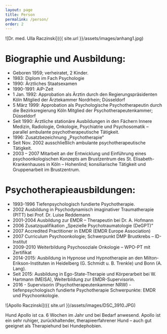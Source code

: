 ```yaml
---
layout: page
title: Person
permalink: /person/
order: 2
---
```


![Dr. med. Ulla Raczinski]({{ site.url }}/assets/images/anhang1.jpg)

# Biographie und Ausbildung:

 - Geboren 1959; verheiratet, 2 Kinder.
 - 1983: Diplom im Fach Psychologie
 - 1990: Ärztliches Staatsexamen
 - 1990-1991: AiP-Zeit
 - 1 Jan. 1992: Approbation als Ärztin durch den Regierungspräsidenten Köln Mitglied der Ärztekammer Nordrhein; Düsseldorf
 - 5 März 1999: Approbation als Psychologische Psychotherapeutin durch die Bezirksregierung Köln Mitglied der Psychotherapeutenkammer; Düsseldorf
 - Seit 1990: Ärztliche stationäre Ausbildungen in den Fächern Innere Medizin, Radiologie, Onkologie, Psychiatrie und Psychosomatik – parallel ambulante psychotherapeutische Tätigkeit.
 - 1996: Zusatzbezeichnung „Psychotherapie“
 - Seit Nov. 2002 ausschließlich ambulante psychotherapeutische Tätigkeit.
 - 2003 – 2007 Mitarbeit an der Entwicklung und Einführung eines psychoonkologischen Konzepts am Brustzentrum des St. Elisabeth- Krankenhauses in Köln – Hohenlind; konsiliarische Tätigkeit und Gruppenarbeit im Brustzentrum.

# Psychotherapieausbildungen:

 - 1993-1996 Tiefenpsychologisch fundierte Psychotherapie.
 - 2002 Ausbildung in Psychodynamisch imaginativer Traumatherapie (PITT) bei Prof. Dr. Luise Reddemann
 - 2001-2004 Ausbildung zur EMDR – Therapeutin bei Dr. A. Hofmann
 - 2006 Zusatzqualifikation „Spezielle Psychotraumatologie (DeGPT)”
 - 2007 Accredited Practitioner in EMDR (EMDR Europe Association)
 - 2007 Curriculum Psychoonkologie; Schwerpunkt DMP Brustkrebs – ID-Institut
 - 2009-2010 Weiterbildung Psychosoziale Onkologie – WPO-PT mit Zertifikat
 - 2014-2015: Ausbildung in Hypnose und Hypnotherapie an den Milton-Erikson-Instituten in Heidelberg (G. Schmidt u. B. Trenkle) und Bonn (A. Lang).
 - Seit 2015: Ausbildung in Ego-State-Therapie und Körperarbeit bei W. Hartmann (MEISA), Weiterbildung zur EMDR-Supervisorin.
 - 2016 - Supervisorin (Psychotherapeutenkammer NRW) - tiefenpsychologisch fundierte Psychotherapie
Schwerpunkte: EMDR und Psychoonkologie.

![Apollo Raczinski]({{ site.url }}/assets/images/DSC_3910.JPG)

Hund Apollo ist ca. 6 Wochen im Jahr und bei Bedarf anwesend. Apollo ist ein sehr ruhiger, zurückhaltender, therapieerfahrener Hund – auch gut geeignet als Therapiehund bei Hundephobien.
